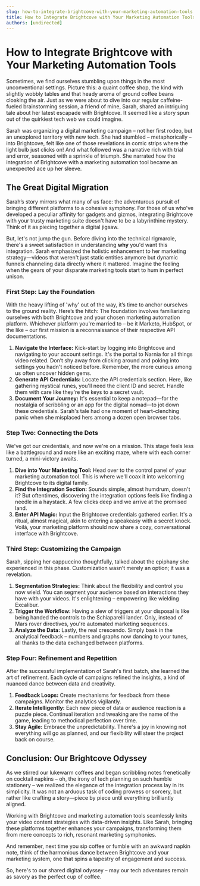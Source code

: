 ```yaml
---
slug: how-to-integrate-brightcove-with-your-marketing-automation-tools
title: How to Integrate Brightcove with Your Marketing Automation Tools
authors: [undirected]
---
```



# How to Integrate Brightcove with Your Marketing Automation Tools

Sometimes, we find ourselves stumbling upon things in the most unconventional settings. Picture this: a quaint coffee shop, the kind with slightly wobbly tables and that heady aroma of ground coffee beans cloaking the air. Just as we were about to dive into our regular caffeine-fueled brainstorming session, a friend of mine, Sarah, shared an intriguing tale about her latest escapade with Brightcove. It seemed like a story spun out of the quirkiest tech web we could imagine.

Sarah was organizing a digital marketing campaign – not her first rodeo, but an unexplored territory with new tech. She had stumbled – metaphorically – into Brightcove, felt like one of those revelations in comic strips where the light bulb just clicks on! And what followed was a narrative rich with trial and error, seasoned with a sprinkle of triumph. She narrated how the integration of Brightcove with a marketing automation tool became an unexpected ace up her sleeve.

## The Great Digital Migration

Sarah’s story mirrors what many of us face: the adventurous pursuit of bringing different platforms to a cohesive symphony. For those of us who've developed a peculiar affinity for gadgets and gizmos, integrating Brightcove with your trusty marketing suite doesn't have to be a labyrinthine mystery. Think of it as piecing together a digital jigsaw.

But, let's not jump the gun. Before diving into the technical rigmarole, there's a sweet satisfaction in understanding **why** you'd want this integration. Sarah emphasized the holistic enhancement to her marketing strategy—videos that weren't just static entities anymore but dynamic funnels channeling data directly where it mattered. Imagine the feeling when the gears of your disparate marketing tools start to hum in perfect unison. 

### First Step: Lay the Foundation

With the heavy lifting of 'why' out of the way, it’s time to anchor ourselves to the ground reality. Here’s the hitch: The foundation involves familiarizing ourselves with both Brightcove and your chosen marketing automation platform. Whichever platform you're married to – be it Marketo, HubSpot, or the like – our first mission is a reconnaissance of their respective API documentations.

1. **Navigate the Interface:** Kick-start by logging into Brightcove and navigating to your account settings. It's the portal to Narnia for all things video related. Don’t shy away from clicking around and poking into settings you hadn't noticed before. Remember, the more curious among us often uncover hidden gems.
2. **Generate API Credentials:** Locate the API credentials section. Here, like gathering mystical runes, you'll need the client ID and secret. Handle them with care like they're the keys to a secret vault.
3. **Document Your Journey:** It's essential to keep a notepad—for the nostalgia of scribbling or an app for the digital nomad—to jot down these credentials. Sarah's tale had one moment of heart-clenching panic when she misplaced hers among a dozen open browser tabs. 

### Step Two: Connecting the Dots

We've got our credentials, and now we're on a mission. This stage feels less like a battleground and more like an exciting maze, where with each corner turned, a mini-victory awaits.

1. **Dive into Your Marketing Tool:** Head over to the control panel of your marketing automation tool. This is where we'll coax it into welcoming Brightcove to its digital family.
2. **Find the Integration Section:** Sounds simple, almost humdrum, doesn't it? But oftentimes, discovering the integration options feels like finding a needle in a haystack. A few clicks deep and we arrive at the promised land.
3. **Enter API Magic:** Input the Brightcove credentials gathered earlier. It's a ritual, almost magical, akin to entering a speakeasy with a secret knock. Voilà, your marketing platform should now share a cozy, conversational interface with Brightcove. 

### Third Step: Customizing the Campaign

Sarah, sipping her cappuccino thoughtfully, talked about the epiphany she experienced in this phase. Customization wasn’t merely an option; it was a revelation. 

1. **Segmentation Strategies:** Think about the flexibility and control you now wield. You can segment your audience based on interactions they have with your videos. It's enlightening – empowering like wielding Excalibur.
2. **Trigger the Workflow:** Having a slew of triggers at your disposal is like being handed the controls to the Schiaparelli lander. Only, instead of Mars rover directives, you're automated marketing sequences.
3. **Analyze the Data:** Lastly, the real crescendo. Simply bask in the analytical feedback – numbers and graphs now dancing to your tunes, all thanks to the data exchanged between platforms.

### Step Four: Refinement and Repetition

After the successful implementation of Sarah's first batch, she learned the art of refinement. Each cycle of campaigns refined the insights, a kind of nuanced dance between data and creativity.

1. **Feedback Loops:** Create mechanisms for feedback from these campaigns. Monitor the analytics vigilantly.
2. **Iterate Intelligently:** Each new piece of data or audience reaction is a puzzle piece. Continual iteration and tweaking are the name of the game, leading to methodical perfection over time.
3. **Stay Agile:** Embrace the unpredictability. There's a joy in knowing not everything will go as planned, and our flexibility will steer the project back on course.

## Conclusion: Our Brightcove Odyssey

As we stirred our lukewarm coffees and began scribbling notes frenetically on cocktail napkins – oh, the irony of tech planning on such humble stationery – we realized the elegance of the integration process lay in its simplicity. It was not an arduous task of coding prowess or sorcery, but rather like crafting a story—piece by piece until everything brilliantly aligned.

Working with Brightcove and marketing automation tools seamlessly knits your video content strategies with data-driven insights. Like Sarah, bringing these platforms together enhances your campaigns, transforming them from mere concepts to rich, resonant marketing symphonies.

And remember, next time you sip coffee or fumble with an awkward napkin note, think of the harmonious dance between Brightcove and your marketing system, one that spins a tapestry of engagement and success.

So, here's to our shared digital odyssey – may our tech adventures remain as savory as the perfect cup of coffee.